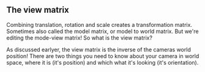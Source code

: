## The view matrix 
Combining translation, rotation and scale creates a transformation matrix. Sometimes also called the model matrix, or model to world matrix. But we're editing the mode-view matrix! So what is the view matrix?

As discussed earlyer, the view matrix is the inverse of the cameras world position! There are two things you need to know about your camera in world space, where it is (it's position) and which what it's looking (it's orientation).